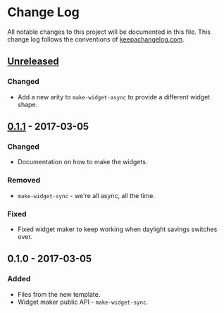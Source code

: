 # Change Log
All notable changes to this project will be documented in this file. This change log follows the conventions of [keepachangelog.com](http://keepachangelog.com/).

## [Unreleased]
### Changed
- Add a new arity to `make-widget-async` to provide a different widget shape.

## [0.1.1] - 2017-03-05
### Changed
- Documentation on how to make the widgets.

### Removed
- `make-widget-sync` - we're all async, all the time.

### Fixed
- Fixed widget maker to keep working when daylight savings switches over.

## 0.1.0 - 2017-03-05
### Added
- Files from the new template.
- Widget maker public API - `make-widget-sync`.

[Unreleased]: https://github.com/your-name/day-six/compare/0.1.1...HEAD
[0.1.1]: https://github.com/your-name/day-six/compare/0.1.0...0.1.1
